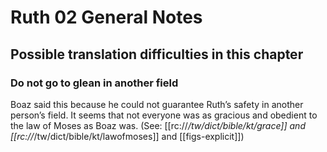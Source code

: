 # Ruth 02 General Notes

## Possible translation difficulties in this chapter

### **Do not go to glean in another field**

Boaz said this because he could not guarantee Ruth’s safety in another person’s field. It seems that not everyone was as gracious and obedient to the law of Moses as Boaz was. (See: [[rc://*/tw/dict/bible/kt/grace]] and [[rc://*/tw/dict/bible/kt/lawofmoses]] and [[figs-explicit]])